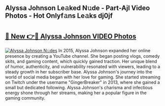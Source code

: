 ## Alyssa Johnson Le𝚊ked N𝚞de - Part-Ajl Video Photos - Hot Onlyf𝚊ns Le𝚊ks dj0jf

# <h2><a href="http://ac39252.deff.icu/?id=Alyssa+Johnson">🔗 New 👉🔴 Alyssa Johnson VIDEO Photos</a></h2>

[![Alyssa Johnson N𝚞des](https://i.imgur.com/rIISA9y.gif)](http://ac39252.deff.icu/?id=Alyssa+Johnson)
In 2015, Alyssa Johnson expanded her online presence by creating a YouTube channel. She began posting vlogs, comedy skits, and gaming content, which quickly gained traction. Her unique blend of humor, authenticity, and vulnerability resonated with viewers, leading to a steady growth in her subscriber base. Alyssa Johnson's journey into the world of social media began with her love for gaming. She started streaming on Twitch under the username "GingerBreaker" in 2013, where she gained a small but dedicated following. Alyssa Johnson's charisma and infectious energy shone through her streams, making her a popular figure in the gaming community.
